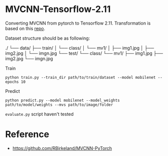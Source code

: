 # MVCNN-Tensorflow-2.11
Converting MVCNN from pytorch to Tensorflow 2.11. Transformation is based on this [repo](https://github.com/RBirkeland/MVCNN-PyTorch).

Dataset structure should be as following:

./
└── data/
    ├── train/
    │   └── class/
    │       └── mv1/
    │           ├── img1.jpg
    │           ├── img2.jpg
    │           └── imgn.jpg
    └── test/
        └── class/
            └── mv1/
                ├── img1.jpg
                ├── img2.jpg
                └── imgn.jpg


Train
```
python train.py --train_dir path/to/train/dataset --model mobilenet --epochs 10
```

Predict
```
python predict.py --model mobilenet --model_weights path/to/model/weights --mvs path/to/image/folder
```

```evaluate.py``` script haven't tested

# Reference
- https://github.com/RBirkeland/MVCNN-PyTorch